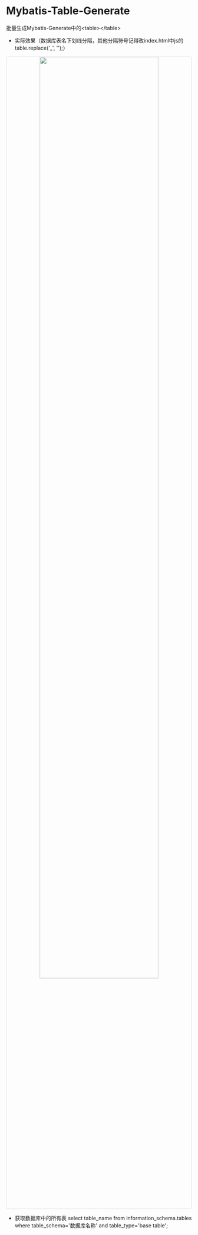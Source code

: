 # Mybatis-Table-Generate
批量生成Mybatis-Generate中的&lt;table>&lt;/table>

* 实际效果（数据库表名下划线分隔，其他分隔符号记得改index.html中js的table.replace('_', '');）
<kbd>
  <div style="border: 1px solid gainsboro;border-radius: 5px;" align="center">
    <img width="80%" height="auto" src="https://raw.githubusercontent.com/xxlllq/Mybatis-Table-Generate/master/img/generate.png"/>
  </div>
</kbd>

* 获取数据库中的所有表
select table_name from information_schema.tables where table_schema='数据库名称' and table_type='base table';
